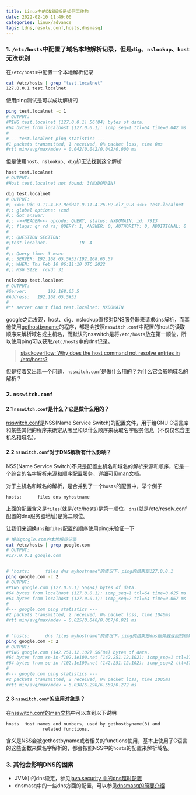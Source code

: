 ```yaml
---
title: Linux中的DNS解析是如何工作的
date: 2022-02-10 11:49:00
categories: linux/advance
tags: [dns,resolv.conf,hosts,dnsmasq]
---
```


### 1. `/etc/hosts`中配置了域名本地解析记录，但是`dig`、`nslookup`、`host`无法识别
在`/etc/hosts`中配置一个本地解析记录

``` bash
cat /etc/hosts | grep "test.localnet"
127.0.0.1 test.localnet
```

使用ping测试是可以成功解析的

``` bash
ping test.localnet -c 1
# OUTPUT:
#PING test.localnet (127.0.0.1) 56(84) bytes of data.
#64 bytes from localhost (127.0.0.1): icmp_seq=1 ttl=64 time=0.042 ms
#
#--- test.localnet ping statistics ---
#1 packets transmitted, 1 received, 0% packet loss, time 0ms
#rtt min/avg/max/mdev = 0.042/0.042/0.042/0.000 ms
```

但是使用`host`、`nslookup`、`dig`却无法找到这个解析

``` bash
host test.localnet
# OUTPUT: 
#Host test.localnet not found: 3(NXDOMAIN)

dig test.localnet
# OUTPUT:
#; <<>> DiG 9.11.4-P2-RedHat-9.11.4-26.P2.el7_9.8 <<>> test.localnet
#;; global options: +cmd
#;; Got answer:
#;; ->>HEADER<<- opcode: QUERY, status: NXDOMAIN, id: 7913
#;; flags: qr rd ra; QUERY: 1, ANSWER: 0, AUTHORITY: 0, ADDITIONAL: 0
#
#;; QUESTION SECTION:
#;test.localnet.			IN	A
#
#;; Query time: 3 msec
#;; SERVER: 192.168.65.5#53(192.168.65.5)
#;; WHEN: Thu Feb 10 06:11:10 UTC 2022
#;; MSG SIZE  rcvd: 31

nslookup test.localnet
# OUTPUT:
#Server:		192.168.65.5
#Address:	192.168.65.5#53
#
#** server can't find test.localnet: NXDOMAIN
```

google之后发现，host、dig、nslookup直接对DNS服务器来请求dns解析，而其他使用[gethostbyname](https://man7.org/linux/man-pages/man3/gethostbyname.3.html)的程序，都是会按照`nsswitch.conf`中配置的host的读取顺序来解析域名或主机名，而默认的nsswitch是将`/etc/hosts`放在第一顺位，所以使用ping可以获取`/etc/hosts`中的dns记录。

> [stackoverflow: Why does the host command not resolve entries in /etc/hosts?](https://serverfault.com/questions/498500/why-does-the-host-command-not-resolve-entries-in-etc-hosts)


但是接着又出现一个问题，`nsswitch.conf`是做什么用的？为什么它会影响域名的解析？

### 2. `nsswitch.conf`

#### 2.1 `nsswitch.conf`是什么？它是做什么用的？

[nsswitch.conf](https://man7.org/linux/man-pages/man5/nsswitch.conf.5.html)是NSS(Name Service Switch)的配置文件，用于给GNU C语言库和某些其他的程序来确定从哪里和以什么顺序来获取名字服务信息（不仅仅包含主机名和域名）。

#### 2.2 `nsswitch.conf`对于DNS解析有什么影响？

NSS(Name Service Switch)不只是配置主机名和域名的解析来源和顺序，它是一个综合的名字解析来源和顺序配置服务，详细可见[man文档](https://man7.org/linux/man-pages/man5/nsswitch.conf.5.html)。

对于主机名和域名的解析，是合并到了一个`hosts`的配置中，举个例子

```
hosts:      files dns myhostname
```

上面的配置含义是`files`(就是/etc/hosts)是第一顺位，`dns`(就是/etc/resolv.conf配置的dns服务器地址)是第二顺位。

让我们来调换`dns`和`files`配置的顺序使用ping来验证一下

``` bash
# 增加google.com的本地解析记录
cat /etc/hosts | grep google.com
# OUTPUT: 
#127.0.0.1 google.com


# "hosts:      files dns myhostname"的情况下，ping的结果是127.0.0.1
ping google.com -c 2
# OUTPUT:
#PING google.com (127.0.0.1) 56(84) bytes of data.
#64 bytes from localhost (127.0.0.1): icmp_seq=1 ttl=64 time=0.025 ms
#64 bytes from localhost (127.0.0.1): icmp_seq=2 ttl=64 time=0.067 ms
#
#--- google.com ping statistics ---
#2 packets transmitted, 2 received, 0% packet loss, time 1040ms
#rtt min/avg/max/mdev = 0.025/0.046/0.067/0.021 ms


# "hosts:      dns files myhostname"的情况下，ping的结果是dns服务器返回的结果
ping google.com -c 2
# OUTPUT:
#PING google.com (142.251.12.102) 56(84) bytes of data.
#64 bytes from se-in-f102.1e100.net (142.251.12.102): icmp_seq=1 ttl=37 time=6.03 ms
#64 bytes from se-in-f102.1e100.net (142.251.12.102): icmp_seq=2 ttl=37 time=6.55 ms
#
#--- google.com ping statistics ---
#2 packets transmitted, 2 received, 0% packet loss, time 1005ms
#rtt min/avg/max/mdev = 6.038/6.298/6.559/0.272 ms
```

#### 2.3 `nsswitch.conf`的应用对象是？
在[nsswitch.conf的man文档](https://man7.org/linux/man-pages/man5/nsswitch.conf.5.html)中可以查到以下说明

```
hosts  Host names and numbers, used by gethostbyname(3) and
              related functions.
```

含义是NSS会被gethostbyname或者相关的functions使用，基本上使用了C语言的这些函数来做名字解析的，都会按照NSS中的`hosts`的配置来解析域名。

### 3. 其他会影响DNS的因素
- JVM中的dns设定，参见[java.security 中的dns超时配置](/java/jvm/jdk_3.1.0_config_java.security.html)
- dnsmasq中的一些dns方面的配置，可以参见[dnsmasq的简要介绍](/service/dnsmasq/dnsmasq_01.01_introduction_and_basic.html)